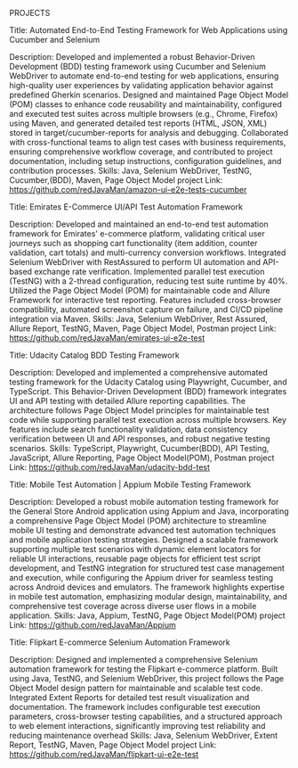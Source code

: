 PROJECTS

Title: Automated End-to-End Testing Framework for Web Applications using Cucumber and Selenium

Description:
Developed and implemented a robust Behavior-Driven Development (BDD) testing framework using Cucumber and Selenium WebDriver to automate end-to-end testing for web applications, ensuring high-quality user experiences by validating application behavior against predefined Gherkin scenarios. Designed and maintained Page Object Model (POM) classes to enhance code reusability and maintainability, configured and executed test suites across multiple browsers (e.g., Chrome, Firefox) using Maven, and generated detailed test reports (HTML, JSON, XML) stored in target/cucumber-reports for analysis and debugging. Collaborated with cross-functional teams to align test cases with business requirements, ensuring comprehensive workflow coverage, and contributed to project documentation, including setup instructions, configuration guidelines, and contribution processes.
Skills: Java, Selenium WebDriver, TestNG, Cucumber,(BDD), Maven, Page Object Model
project Link: https://github.com/redJavaMan/amazon-ui-e2e-tests-cucumber


Title: Emirates E-Commerce UI/API Test Automation Framework

Description:
Developed and maintained an end-to-end test automation framework for Emirates' e-commerce platform, validating critical user journeys such as shopping cart functionality (item addition, counter validation, cart totals) and multi-currency conversion workflows. Integrated Selenium WebDriver with RestAssured to perform UI automation and API-based exchange rate verification. Implemented parallel test execution (TestNG) with a 2-thread configuration, reducing test suite runtime by 40%. Utilized the Page Object Model (POM) for maintainable code and Allure Framework for interactive test reporting. Features included cross-browser compatibility, automated screenshot capture on failure, and CI/CD pipeline integration via Maven.
Skills: Java, Selenium WebDriver, Rest Assured, Allure Report, TestNG, Maven, Page Object Model, Postman
project Link: https://github.com/redJavaMan/emirates-ui-e2e-test

Title: Udacity Catalog BDD Testing Framework

Description:
Developed and implemented a comprehensive automated testing framework for the Udacity Catalog using Playwright, Cucumber, and TypeScript. This Behavior-Driven Development (BDD) framework integrates UI and API testing with detailed Allure reporting capabilities. The architecture follows Page Object Model principles for maintainable test code while supporting parallel test execution across multiple browsers. Key features include search functionality validation, data consistency verification between UI and API responses, and robust negative testing scenarios.
Skills: TypeScript, Playwright, Cucumber(BDD), API Testing, JavaScript, Allure Reporting, Page Object Model(POM), Postman
project Link: https://github.com/redJavaMan/udacity-bdd-test

Title: Mobile Test Automation | Appium Mobile Testing Framework

Description:
Developed a robust mobile automation testing framework for the General Store Android application using Appium and Java, incorporating a comprehensive Page Object Model (POM) architecture to streamline mobile UI testing and demonstrate advanced test automation techniques and mobile application testing strategies. Designed a scalable framework supporting multiple test scenarios with dynamic element locators for reliable UI interactions, reusable page objects for efficient test script development, and TestNG integration for structured test case management and execution, while configuring the Appium driver for seamless testing across Android devices and emulators. The framework highlights expertise in mobile test automation, emphasizing modular design, maintainability, and comprehensive test coverage across diverse user flows in a mobile application.
Skills: Java, Appium, TestNG, Page Object Model(POM)
project Link: https://github.com/redJavaMan/Appium

Title: Flipkart E-commerce Selenium Automation Framework

Description:
Designed and implemented a comprehensive Selenium automation framework for testing the Flipkart e-commerce platform. Built using Java, TestNG, and Selenium WebDriver, this project follows the Page Object Model design pattern for maintainable and scalable test code. Integrated Extent Reports for detailed test result visualization and documentation. The framework includes configurable test execution parameters, cross-browser testing capabilities, and a structured approach to web element interactions, significantly improving test reliability and reducing maintenance overhead
Skills: Java, Selenium WebDriver, Extent Report, TestNG, Maven, Page Object Model
project Link: https://github.com/redJavaMan/flipkart-ui-e2e-test
